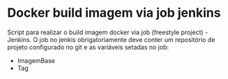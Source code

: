 # Docker build imagem via job jenkins
Script para realizar o build imagem docker via job (freestyle project) - Jenkins. O job no jenkis obrigatoriamente deve conter um repositório de projeto configurado no git e as variáveis setadas no job:

- ImagemBase
- Tag
 
